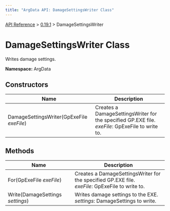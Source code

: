 ```yaml
---
title: "ArgData API: DamageSettingsWriter Class"
---
```


[API Reference](/argdata/api) &gt; [0.19.1](/argdata/api/0.19.1) &gt; DamageSettingsWriter

# DamageSettingsWriter Class

Writes damage settings.

**Namespace:** ArgData

## Constructors

<table class="table table-bordered table-striped ">
<thead>
  <tr>
    <th>Name</th>
    <th>Description</th>
  </tr>
</thead>
<tbody>
  <tr>
    <td>DamageSettingsWriter(GpExeFile <em>exeFile</em>)</td>
    <td>Creates a DamageSettingsWriter for the specified GP.EXE file.<br /><em>exeFile</em>: GpExeFile to write to.<br /></td>
  </tr>
</tbody>
</table>


## Methods

<table class="table table-bordered table-striped ">
<thead>
  <tr>
    <th>Name</th>
    <th>Description</th>
  </tr>
</thead>
<tbody>
  <tr>
    <td>For(GpExeFile <em>exeFile</em>)</td>
    <td>Creates a DamageSettingsWriter for the specified GP.EXE file.<br /><em>exeFile</em>: GpExeFile to write to.<br /></td>
  </tr>
  <tr>
    <td>Write(DamageSettings <em>settings</em>)</td>
    <td>Writes damage settings to the EXE.<br /><em>settings</em>: DamageSettings to write.<br /></td>
  </tr>
</tbody>
</table>


